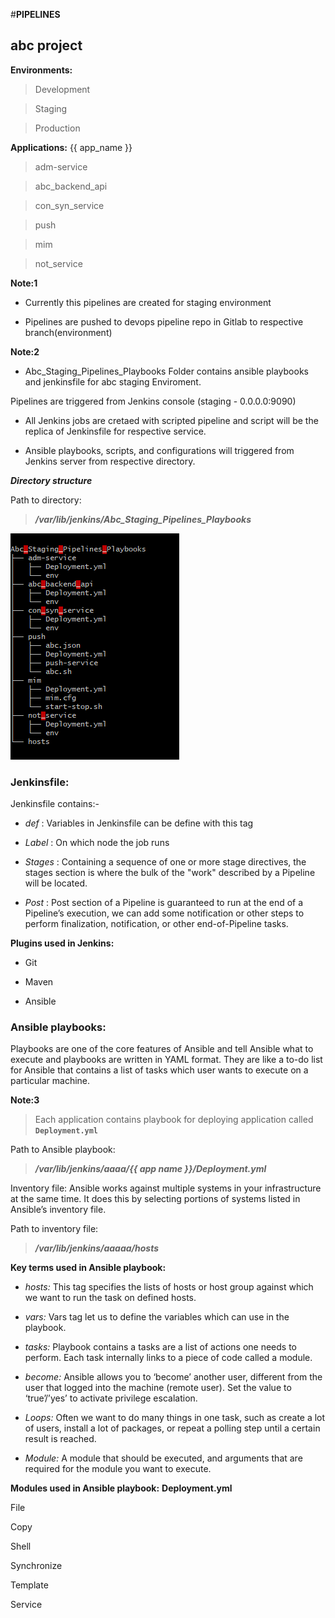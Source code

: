 #**PIPELINES**
## **abc project**

**Environments:**
   > Development

   > Staging

   > Production

**Applications:** {{ app_name }}
   > adm-service

   > abc_backend_api

   > con_syn_service

   > push

   > mim

   > not_service

**Note:1** 
	
- Currently this pipelines are created for staging environment
	
- Pipelines are pushed to devops pipeline repo in Gitlab to respective branch(environment) 



**Note:2**

- Abc\_Staging_Pipelines_Playbooks Folder contains ansible playbooks and jenkinsfile for
abc staging Enviroment.


Pipelines are triggered from Jenkins console (staging - 0.0.0.0:9090) 

- All Jenkins jobs are cretaed with scripted pipeline and script will be the replica of Jenkinsfile for respective service.

- Ansible playbooks, scripts, and configurations will triggered from Jenkins server from respective directory. 


***Directory structure***

Path to directory: 

> ***/var/lib/jenkins/Abc_Staging_Pipelines_Playbooks***

![ansible scripts](https://github.com/arundevops16/document/blob/master/staging-dir-structure.png)



### Jenkinsfile: 

Jenkinsfile contains:-

- _def_		: Variables in Jenkinsfile can be define with this tag

- _Label_	: On which node the job runs

- _Stages_	: Containing a sequence of one or more stage directives, the stages section is where the bulk of the "work" described by a Pipeline will be located.

- _Post_		: Post section of a Pipeline is guaranteed to run at the end of a Pipeline’s execution, we can add some notification or other steps to perform finalization, notification, or other end-of-Pipeline tasks.


**Plugins used in Jenkins:**

- Git

- Maven

- Ansible


### Ansible playbooks:

Playbooks are one of the core features of Ansible and tell Ansible what to execute and playbooks are written in YAML format. They are like a to-do list for Ansible that contains a list of tasks which user wants to execute on a particular machine.


**Note:3**

> Each application contains playbook for deploying application called **`Deployment.yml`** 

Path to Ansible playbook:

> ***/var/lib/jenkins/aaaa/{{ app name }}/Deployment.yml***

Inventory file:  Ansible works against multiple systems in your infrastructure at the same time. It does this by selecting portions of systems listed in Ansible’s inventory file.

Path to inventory file:

> ***/var/lib/jenkins/aaaaa/hosts***


**Key terms used in Ansible playbook:**

- *hosts:* This tag specifies the lists of hosts or host group against which we want to run the task on defined hosts.

- *vars:* Vars tag let us to define the variables which can use in the playbook. 

- *tasks:*  Playbook contains a tasks are a list of actions one needs to perform. Each task internally links to a piece of code called a module.

- *become:* Ansible allows you to ‘become’ another user, different from the user that logged into the machine (remote user). Set the value to ‘true’/’yes’ to activate privilege escalation.

- *Loops:* Often we want to do many things in one task, such as create a lot of users, install a lot of packages, or repeat a polling step until a certain result is reached.

- *Module:* A module that should be executed, and arguments that are required for the module you want to execute.

**Modules used in Ansible playbook:** **Deployment.yml**

File 

Copy

Shell

Synchronize

Template

Service

